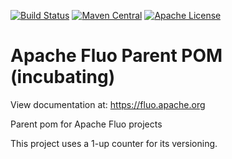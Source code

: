 <!--
  Licensed to the Apache Software Foundation (ASF) under one or more
  contributor license agreements.  See the NOTICE file distributed with
  this work for additional information regarding copyright ownership.
  The ASF licenses this file to You under the Apache License, Version 2.0
  (the "License"); you may not use this file except in compliance with
  the License.  You may obtain a copy of the License at

      http://www.apache.org/licenses/LICENSE-2.0

  Unless required by applicable law or agreed to in writing, software
  distributed under the License is distributed on an "AS IS" BASIS,
  WITHOUT WARRANTIES OR CONDITIONS OF ANY KIND, either express or implied.
  See the License for the specific language governing permissions and
  limitations under the License.
-->

[![Build Status][ti]][tl] [![Maven Central][mi]][ml] [![Apache License][li]][ll]

# Apache Fluo Parent POM (incubating)

View documentation at:
https://fluo.apache.org

Parent pom for Apache Fluo projects

This project uses a 1-up counter for its versioning.

[ti]: https://travis-ci.org/apache/incubator-fluo.svg?branch=fluo-parent
[tl]: https://travis-ci.org/apache/incubator-fluo/branches
[mi]: https://maven-badges.herokuapp.com/maven-central/org.apache.fluo/fluo-parent/badge.svg
[ml]: https://maven-badges.herokuapp.com/maven-central/org.apache.fluo/fluo-parent
[li]: https://img.shields.io/badge/license-ASL-blue.svg
[ll]: https://github.com/apache/incubator-fluo/blob/fluo-parent/LICENSE
